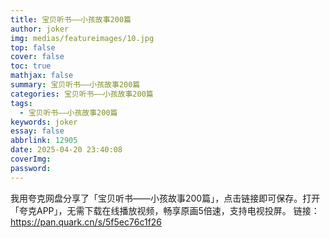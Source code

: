 ```yaml
---
title: 宝贝听书——小孩故事200篇
author: joker
img: medias/featureimages/10.jpg
top: false
cover: false
toc: true
mathjax: false
summary: 宝贝听书——小孩故事200篇
categories: 宝贝听书——小孩故事200篇
tags:
  - 宝贝听书——小孩故事200篇
keywords: joker
essay: false
abbrlink: 12905
date: 2025-04-20 23:40:08
coverImg:
password:
---
```


我用夸克网盘分享了「宝贝听书——小孩故事200篇」，点击链接即可保存。打开「夸克APP」，无需下载在线播放视频，畅享原画5倍速，支持电视投屏。
链接：https://pan.quark.cn/s/5f5ec76c1f26
